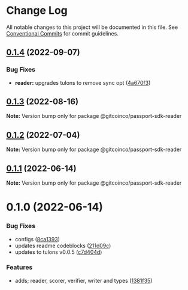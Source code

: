 # Change Log

All notable changes to this project will be documented in this file.
See [Conventional Commits](https://conventionalcommits.org) for commit guidelines.

## [0.1.4](https://github.com/gitcoinco/passport-sdk/compare/@gitcoinco/passport-sdk-reader@0.1.3...@gitcoinco/passport-sdk-reader@0.1.4) (2022-09-07)


### Bug Fixes

* **reader:** upgrades tulons to remove sync opt ([4a670f3](https://github.com/gitcoinco/passport-sdk/commit/4a670f3d1790b5348a39d68fbf9501cb8f1c4fc3))





## [0.1.3](https://github.com/gitcoinco/passport-sdk/compare/@gitcoinco/passport-sdk-reader@0.1.2...@gitcoinco/passport-sdk-reader@0.1.3) (2022-08-16)

**Note:** Version bump only for package @gitcoinco/passport-sdk-reader





## [0.1.2](https://github.com/gitcoinco/passport-sdk/compare/@gitcoinco/passport-sdk-reader@0.1.1...@gitcoinco/passport-sdk-reader@0.1.2) (2022-07-04)

**Note:** Version bump only for package @gitcoinco/passport-sdk-reader





## [0.1.1](https://github.com/gitcoinco/passport-sdk/compare/@gitcoinco/passport-sdk-reader@0.1.0...@gitcoinco/passport-sdk-reader@0.1.1) (2022-06-14)

**Note:** Version bump only for package @gitcoinco/passport-sdk-reader





# 0.1.0 (2022-06-14)


### Bug Fixes

* configs ([8ca1393](https://github.com/gitcoinco/passport-sdk/commit/8ca13939a384fab17945d1ae84bb66a45d7b9cd7))
* updates readme codeblocks ([211d09c](https://github.com/gitcoinco/passport-sdk/commit/211d09c8f239984bda7de9431c5cb67e359f8c31))
* updates to tulons v0.0.5 ([c7d404d](https://github.com/gitcoinco/passport-sdk/commit/c7d404da2530e9bfd68c48ee3b044f1116cf45a2))


### Features

* adds; reader, scorer, verifier, writer and types ([1381f35](https://github.com/gitcoinco/passport-sdk/commit/1381f356081e64598de8bbc426b95658665d9871))
